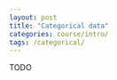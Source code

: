 ```yaml
---
layout: post
title: "Categorical data"
categories: course/intro/
tags: /categorical/
---
```


 TODO
